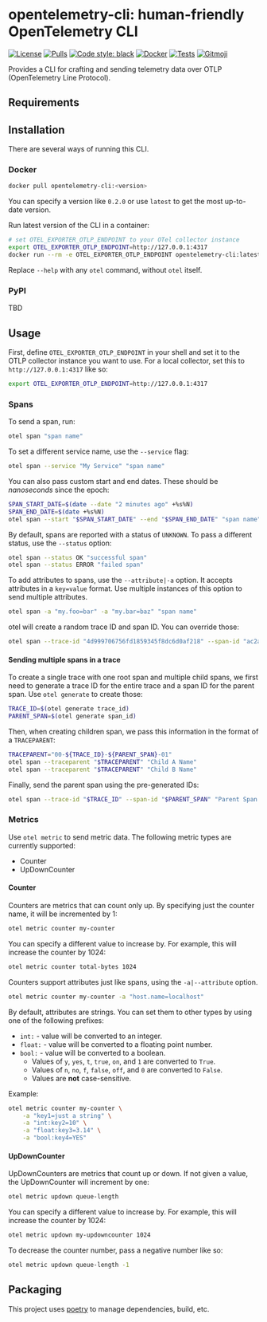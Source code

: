 # opentelemetry-cli: human-friendly OpenTelemetry CLI

[![License](https://img.shields.io/github/license/dell/opentelemetry-cli?style=flat&color=blue&label=License)](https://github.com/dell/copentelemetry-cli/blob/master/LICENSE)
[![Pulls](https://img.shields.io/docker/pulls/dellemc/opentelemetry-cli.svg?logo=docker&style=flat&label=Pulls)](https://hub.docker.com/r/dellemc/opentelemetry-cli)
[![Code style: black](https://img.shields.io/badge/code%20style-black-000000.svg?style=flat)](https://github.com/psf/black)
[![Docker](https://github.com/dell/opentelemetry-cli/actions/workflows/docker-publish.yml/badge.svg)](https://github.com/dell/opentelemetry-cli/actions/workflows/docker-publish.yml)
[![Tests](https://github.com/dell/opentelemetry-cli/actions/workflows/tests.yml/badge.svg)](https://github.com/dell/opentelemetry-cli/actions/workflows/tests.yml)
[![Gitmoji](https://img.shields.io/badge/gitmoji-%20😜%20😍-FFDD67.svg?style=flat)](https://gitmoji.dev/)

Provides a CLI for crafting and sending telemetry data over OTLP (OpenTelemetry Line Protocol).

## Requirements

## Installation

There are several ways of running this CLI.

### Docker

```sh
docker pull opentelemetry-cli:<version>
```

You can specify a version like `0.2.0` or use `latest` to get the most up-to-date version.

Run latest version of the CLI in a container:

```sh
# set OTEL_EXPORTER_OTLP_ENDPOINT to your OTel collector instance
export OTEL_EXPORTER_OTLP_ENDPOINT=http://127.0.0.1:4317
docker run --rm -e OTEL_EXPORTER_OTLP_ENDPOINT opentelemetry-cli:latest --help
```

Replace `--help` with any `otel` command, without `otel` itself.

### PyPI

TBD

## Usage

First, define `OTEL_EXPORTER_OTLP_ENDPOINT` in your shell and set it to the OTLP collector instance you want to use.
For a local collector, set this to `http://127.0.0.1:4317` like so:

```sh
export OTEL_EXPORTER_OTLP_ENDPOINT=http://127.0.0.1:4317
```

### Spans

To send a span, run:

```sh
otel span "span name"
```

To set a different service name, use the `--service` flag:

```sh
otel span --service "My Service" "span name"
```

You can also pass custom start and end dates. These should be *nanoseconds* since the epoch:

```sh
SPAN_START_DATE=$(date --date "2 minutes ago" +%s%N)
SPAN_END_DATE=$(date +%s%N)
otel span --start "$SPAN_START_DATE" --end "$SPAN_END_DATE" "span name"
```

By default, spans are reported with a status of `UNKNOWN`. To pass a different status, use the `--status` option:

```sh
otel span --status OK "successful span"
otel span --status ERROR "failed span"
```

To add attributes to spans, use the `--attribute|-a` option. It accepts attributes in a `key=value` format. Use multiple instances of this option to send multiple attributes.

```sh
otel span -a "my.foo=bar" -a "my.bar=baz" "span name"
```

otel will create a random trace ID and span ID. You can override those:

```sh
otel span --trace-id "4d999706756fd1859345f8dc6d0af218" --span-id "ac2a3b2b19ac602d"
```

#### Sending multiple spans in a trace

To create a single trace with one root span and multiple child spans, we first need to generate a trace ID for the entire trace and a span ID for the parent span. Use `otel generate` to create those:

```sh
TRACE_ID=$(otel generate trace_id)
PARENT_SPAN=$(otel generate span_id)
```

Then, when creating children span, we pass this information in the format of a `TRACEPARENT`:

```sh
TRACEPARENT="00-${TRACE_ID}-${PARENT_SPAN}-01"
otel span --traceparent "$TRACEPARENT" "Child A Name"
otel span --traceparent "$TRACEPARENT" "Child B Name"
```

Finally, send the parent span using the pre-generated IDs:

```sh
otel span --trace-id "$TRACE_ID" --span-id "$PARENT_SPAN" "Parent Span Name"
```

### Metrics

Use `otel metric` to send metric data. The following metric types are currently supported:

- Counter
- UpDownCounter

#### Counter

Counters are metrics that can count only up.
By specifying just the counter name, it will be incremented by 1:

```sh
otel metric counter my-counter
```

You can specify a different value to increase by. For example, this will increase the counter by 1024:

```sh
otel metric counter total-bytes 1024
```

Counters support attributes just like spans, using the `-a|--attribute` option.

```sh
otel metric counter my-counter -a "host.name=localhost"
```

By default, attributes are strings. You can set them to other types by using one of the following prefixes:

- `int:` - value will be converted to an integer.
- `float:` - value will be converted to a floating point number.
- `bool:` - value will be converted to a boolean.
  - Values of `y`, `yes`, `t`, `true`, `on`, and `1` are converted to `True`.
  - Values of `n`, `no`, `f`, `false`, `off`, and `0` are converted to `False`.
  - Values are __not__ case-sensitive.

Example:

```sh
otel metric counter my-counter \
    -a "key1=just a string" \
    -a "int:key2=10" \
    -a "float:key3=3.14" \
    -a "bool:key4=YES"
```

#### UpDownCounter

UpDownCounters are metrics that count up or down.
If not given a value, the UpDownCounter will increment by one:

```sh
otel metric updown queue-length
```

You can specify a different value to increase by. For example, this will increase the counter by 1024:

```sh
otel metric updown my-updowncounter 1024
```

To decrease the counter number, pass a negative number like so:

```sh
otel metric updown queue-length -1
```

## Packaging
This project uses [poetry](https://python-poetry.org/) to manage dependencies, build, etc.
